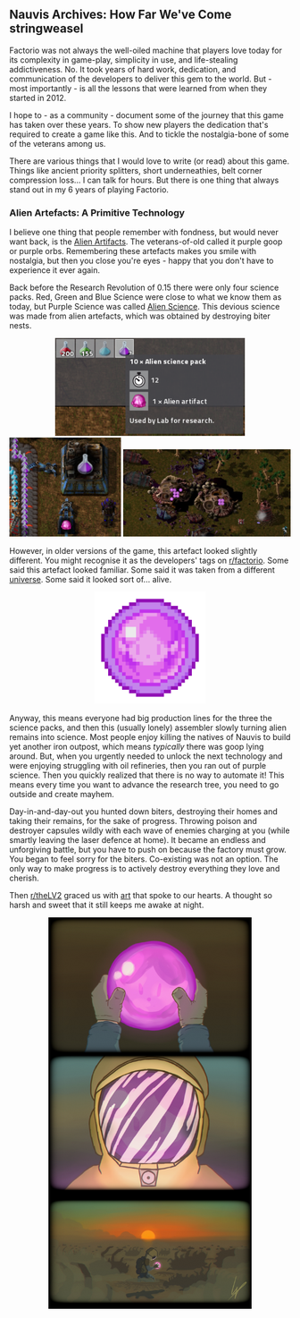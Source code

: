## Nauvis Archives: How Far We've Come <author>stringweasel</author>

Factorio was not always the well-oiled machine that players love today for its complexity in game-play, simplicity in use, and life-stealing addictiveness. No. It took years of hard work, dedication, and communication of the developers to deliver this gem to the world. But - most importantly - is all the lessons that were learned from when they started in 2012. 

I hope to - as a community - document some of the journey that this game has taken over these years. To show new players the dedication that's required to create a game like this. And to tickle the nostalgia-bone of some of the veterans among us.

There are various things that I would love to write (or read) about this game. Things like ancient priority splitters, short underneathies, belt corner compression loss... I can talk for hours. But there is one thing that always stand out in my 6 years of playing Factorio.

### Alien Artefacts: A Primitive Technology

I believe one thing that people remember with fondness, but would never want back, is the [Alien Artifacts](https://wiki.factorio.com/Alien_artifact). The veterans-of-old called it purple goop or purple orbs. Remembering these artefacts makes you smile with nostalgia, but then you close you're eyes - happy that you don't have to experience it ever again.

Back before the Research Revolution of 0.15 there were only four science packs. Red, Green and Blue Science were close to what we know them as today, but Purple Science was called [Alien Science](https://wiki.factorio.com/Alien_science_pack). This devious science was made from alien artefacts, which was obtained by destroying biter nests. 

<center>
<img src="purple_goop/new_goop.png" alt="drawing" width="340"/>

<img src="purple_goop/science.png" alt="drawing" width="200"/>

<img src="purple_goop/Artifact-drops.jpg" alt="drawing" width="300"/>
</center>

However, in older versions of the game, this artefact looked slightly different. You might recognise it as the developers' tags on [r/factorio](https://www.reddit.com/r/factorio). Some said this artefact looked familiar. Some said it was taken from a different [universe](https://www.reddit.com/r/factorio/comments/526zwk/i_found_the_source_of_the_alien_artifact/). Some said it looked sort of... alive.

<center>
<img src="purple_goop/purple_orb.png" alt="drawing" width="200"/>
</center>

Anyway, this means everyone had big production lines for the three the science packs, and then this (usually lonely) assembler slowly turning alien remains into science. Most people enjoy killing the natives of Nauvis to build yet another iron outpost, which means *typically* there was goop lying around. But, when you urgently  needed to unlock the next technology and were enjoying struggling with oil refineries, then you ran out of purple science. Then you quickly realized that there is no way to automate it! This means every time you want to advance the research tree, you need to go outside and create mayhem.

Day-in-and-day-out you hunted down biters, destroying  their homes and taking their remains, for the sake of progress. Throwing poison and destroyer capsules wildly with each wave of enemies charging at you (while smartly leaving the laser defence at home). It became an endless and unforgiving battle, but you have to push on because the factory must grow. You began to feel sorry for the biters. Co-existing was not an option. The only way to make progress is to actively destroy everything they love and cherish. 

Then [r/theLV2](https://www.reddit.com/user/theLV2/) graced us with [art](https://www.reddit.com/r/factorio/comments/674kkq/a_tribute_to_the_purple_orb_fanart/) that spoke to our hearts. A thought so harsh and sweet that it still keeps me awake at night.

<center>
<img src="purple_goop/tribute_to_the_purple_orb.png" alt="drawing" height="700" />
</center>

